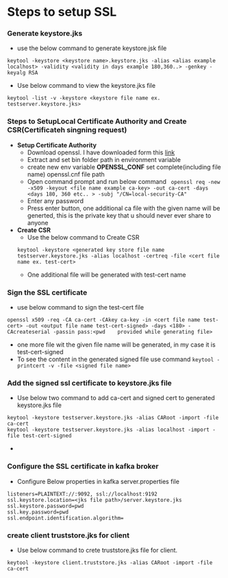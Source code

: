 # Steps to setup SSL

  ### Generate keystore.jks
   - use the below command to generate keystore.jsk file
   ``` 
   keytool -keystore <keystore name>.keystore.jks -alias <alias example localhost> -validity <validity in days example 180,360..> -genkey -keyalg RSA
   ```
   - Use below command to view the keystore.jks file
   ```
   keytool -list -v -keystore <keystore file name ex. testserver.keystore.jks>
   ```
  ### Steps to SetupLocal Certificate Authority and Create CSR(Certificateh singning request)
   - <b>Setup Certificate Authority </b> 
       - Download openssl. I have downloaded form this [link](https://code.google.com/archive/p/openssl-for-windows/downloads)
       - Extract and set bin folder path in environment variable
       - create new env variable <b>OPENSSL_CONF</b> set complete(including file name) openssl.cnf file path
       - Open command prompt and run below command
       ```  openssl req -new -x509 -keyout <file name example ca-key> -out ca-cert -days <days 180, 360 etc.. > -subj "/CN=local-security-CA"  ```
       - Enter any password
       - Press enter button, one additional ca file with the given name will be generted, this is the private key that u should never ever share to anyone 
   -  <b>Create CSR </b>
      - Use the below command to Create CSR
      ```
      keytool -keystore <generated key store file name testserver.keystore.jks -alias localhost -certreq -file <cert file name ex. test-cert>
      
      ```
      - One additional file will be generated with test-cert name
    
  ### Sign the SSL certificate
   - use below command to sign the test-cert file
   ```
   openssl x509 -req -CA ca-cert -CAkey ca-key -in <cert file name test-cert> -out <output file name test-cert-signed> -days <180> -CAcreateserial -passin pass:<pwd    provided while generating file>
   ```
   - one more file wit the given file name will be generated, in my case it is test-cert-signed
   - To see the content in the generated signed file use command    ``` keytool -printcert -v -file <signed file name> ```
  ### Add the signed ssl certificate to keystore.jks file
   - Use below two command to add ca-cert and signed cert to generated keystore.jks file
   ```
   keytool -keystore testserver.keystore.jks -alias CARoot -import -file ca-cert
   keytool -keystore testserver.keystore.jks -alias localhost -import -file test-cert-signed
   ```
   -   
  ### Configure the SSL certificate in kafka broker
   - Configure Below properties in kafka server.properties file
   ```
   listeners=PLAINTEXT://:9092, ssl://localhost:9192
   ssl.keystore.location=<jks file path>/server.keystore.jks
   ssl.keystore.password=pwd
   ssl.key.password=pwd
   ssl.endpoint.identification.algorithm=
   ```
  ### create client truststore.jks for client
  
  - Use below command to crete truststore.jks file for client.
  ```
  keytool -keystore client.truststore.jks -alias CARoot -import -file ca-cert
  ```
  

